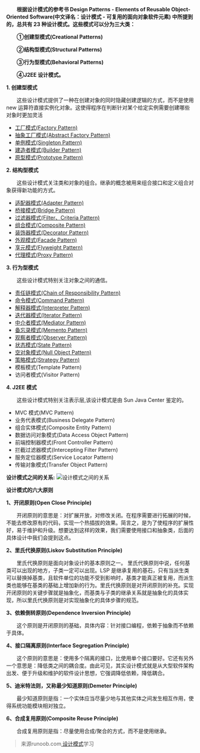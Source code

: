 **&emsp;&emsp;根据设计模式的参考书 Design Patterns - Elements of Reusable Object-Oriented Software(中文译名：设计模式 - 可复用的面向对象软件元素) 中所提到的，总共有 23 种设计模式。这些模式可以分为三大类：**

**&emsp;&emsp;①创建型模式(Creational Patterns)**

**&emsp;&emsp;②结构型模式(Structural Patterns)**

**&emsp;&emsp;③行为型模式(Behavioral Patterns)**

**&emsp;&emsp;④J2EE 设计模式。**

**1. 创建型模式**

&emsp;&emsp;这些设计模式提供了一种在创建对象的同时隐藏创建逻辑的方式，而不是使用 new 运算符直接实例化对象。这使得程序在判断针对某个给定实例需要创建哪些对象时更加灵活
* [工厂模式(Factory Pattern)](https://github.com/FreedomFlySoftware/Design-pattern/tree/master/src/main/java/com/zxd/learning/designpattern/factory)
* [抽象工厂模式(Abstract Factory Pattern)](https://github.com/FreedomFlySoftware/Design-pattern/tree/master/src/main/java/com/zxd/learning/designpattern/abstractfactory)
* [单例模式(Singleton Pattern)](https://github.com/FreedomFlySoftware/Design-pattern/tree/master/src/main/java/com/zxd/learning/designpattern/singleton)
* [建造者模式(Builder Pattern)](https://github.com/FreedomFlySoftware/Design-pattern/tree/master/src/main/java/com/zxd/learning/designpattern/builder)
* [原型模式(Prototype Pattern)](https://github.com/FreedomFlySoftware/Design-pattern/tree/master/src/main/java/com/zxd/learning/designpattern/prototype)

**2. 结构型模式**

&emsp;&emsp;这些设计模式关注类和对象的组合。继承的概念被用来组合接口和定义组合对象获得新功能的方式。
* [适配器模式(Adapter Pattern)](https://github.com/FreedomFlySoftware/Design-pattern/tree/master/src/main/java/com/zxd/learning/designpattern/adapter)
* [桥接模式(Bridge Pattern)](https://github.com/FreedomFlySoftware/Design-pattern/tree/master/src/main/java/com/zxd/learning/designpattern/bridge)
* [过滤器模式(Filter、Criteria Pattern)](https://github.com/FreedomFlySoftware/Design-pattern/tree/master/src/main/java/com/zxd/learning/designpattern/filter)
* [组合模式(Composite Pattern)](https://github.com/FreedomFlySoftware/Design-pattern/tree/master/src/main/java/com/zxd/learning/designpattern/composite)
* [装饰器模式(Decorator Pattern)](https://github.com/FreedomFlySoftware/Design-pattern/tree/master/src/main/java/com/zxd/learning/designpattern/decorator)
* [外观模式(Facade Pattern)](https://github.com/FreedomFlySoftware/Design-pattern/tree/master/src/main/java/com/zxd/learning/designpattern/facade)
* [享元模式(Flyweight Pattern)](https://github.com/FreedomFlySoftware/Design-pattern/tree/master/src/main/java/com/zxd/learning/designpattern/flyweight)
* [代理模式(Proxy Pattern)](https://github.com/FreedomFlySoftware/Design-pattern/tree/master/src/main/java/com/zxd/learning/designpattern/proxy)

**3. 行为型模式**

&emsp;&emsp;这些设计模式特别关注对象之间的通信。
* [责任链模式(Chain of Responsibility Pattern)](https://github.com/FreedomFlySoftware/Design-pattern/tree/master/src/main/java/com/zxd/learning/designpattern/chain)
* [命令模式(Command Pattern)](https://github.com/FreedomFlySoftware/Design-pattern/tree/master/src/main/java/com/zxd/learning/designpattern/command)
* [解释器模式(Interpreter Pattern)](https://github.com/FreedomFlySoftware/Design-pattern/tree/master/src/main/java/com/zxd/learning/designpattern/interpreter)
* [迭代器模式(Iterator Pattern)](https://github.com/FreedomFlySoftware/Design-pattern/tree/master/src/main/java/com/zxd/learning/designpattern/iterator)
* [中介者模式(Mediator Pattern)](https://github.com/FreedomFlySoftware/Design-pattern/tree/master/src/main/java/com/zxd/learning/designpattern/mediator)
* [备忘录模式(Memento Pattern)](https://github.com/FreedomFlySoftware/Design-pattern/tree/master/src/main/java/com/zxd/learning/designpattern/memento)
* [观察者模式(Observer Pattern)](https://github.com/FreedomFlySoftware/Design-pattern/tree/master/src/main/java/com/zxd/learning/designpattern/observer)
* [状态模式(State Pattern)](https://github.com/FreedomFlySoftware/Design-pattern/tree/master/src/main/java/com/zxd/learning/designpattern/state)
* [空对象模式(Null Object Pattern)](https://github.com/FreedomFlySoftware/Design-pattern/tree/master/src/main/java/com/zxd/learning/designpattern/nullobject)
* [策略模式(Strategy Pattern)](https://github.com/FreedomFlySoftware/Design-pattern/tree/master/src/main/java/com/zxd/learning/designpattern/strategy)
* 模板模式(Template Pattern)
* 访问者模式(Visitor Pattern)

**4. J2EE 模式**

&emsp;&emsp;这些设计模式特别关注表示层,该设计模式是由 Sun Java Center 鉴定的。
* MVC 模式(MVC Pattern)
* 业务代表模式(Business Delegate Pattern)
* 组合实体模式(Composite Entity Pattern)
* 数据访问对象模式(Data Access Object Pattern)
* 前端控制器模式(Front Controller Pattern)
* 拦截过滤器模式(Intercepting Filter Pattern)
* 服务定位器模式(Service Locator Pattern)
* 传输对象模式(Transfer Object Pattern)

**设计模式之间的关系:**
![设计模式之间的关系](https://raw.githubusercontent.com/FreedomFlySoftware/Markdown/master/images/designPattern/the-relationship-between-design-patterns.jpg)

**设计模式的六大原则**

**1、开闭原则(Open Close Principle)**

&emsp;&emsp;开闭原则的意思是：对扩展开放，对修改关闭。在程序需要进行拓展的时候，不能去修改原有的代码，实现一个热插拔的效果。简言之，是为了使程序的扩展性好，易于维护和升级。想要达到这样的效果，我们需要使用接口和抽象类，后面的具体设计中我们会提到这点。

**2、里氏代换原则(Liskov Substitution Principle)**

&emsp;&emsp;里氏代换原则是面向对象设计的基本原则之一。 里氏代换原则中说，任何基类可以出现的地方，子类一定可以出现。LSP 是继承复用的基石，只有当派生类可以替换掉基类，且软件单位的功能不受到影响时，基类才能真正被复用，而派生类也能够在基类的基础上增加新的行为。里氏代换原则是对开闭原则的补充。实现开闭原则的关键步骤就是抽象化，而基类与子类的继承关系就是抽象化的具体实现，所以里氏代换原则是对实现抽象化的具体步骤的规范。

**3、依赖倒转原则(Dependence Inversion Principle)**

&emsp;&emsp;这个原则是开闭原则的基础，具体内容：针对接口编程，依赖于抽象而不依赖于具体。

**4、接口隔离原则(Interface Segregation Principle)**

&emsp;&emsp;这个原则的意思是：使用多个隔离的接口，比使用单个接口要好。它还有另外一个意思是：降低类之间的耦合度。由此可见，其实设计模式就是从大型软件架构出发、便于升级和维护的软件设计思想，它强调降低依赖，降低耦合。

**5、迪米特法则，又称最少知道原则(Demeter Principle)**

&emsp;&emsp;最少知道原则是指：一个实体应当尽量少地与其他实体之间发生相互作用，使得系统功能模块相对独立。

**6、合成复用原则(Composite Reuse Principle)**

&emsp;&emsp;合成复用原则是指：尽量使用合成/聚合的方式，而不是使用继承。


>来源runoob.com[ 设计模式](http://www.runoob.com/design-pattern/design-pattern-intro.html)学习
